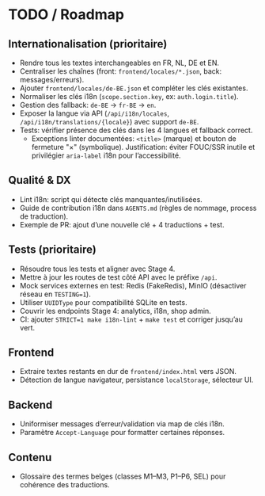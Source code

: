 # TODO / Roadmap

## Internationalisation (prioritaire)
- Rendre tous les textes interchangeables en FR, NL, DE et EN.
- Centraliser les chaînes (front: `frontend/locales/*.json`, back: messages/erreurs).
- Ajouter `frontend/locales/de-BE.json` et compléter les clés existantes.
- Normaliser les clés i18n (`scope.section.key`, ex: `auth.login.title`).
- Gestion des fallback: `de-BE` → `fr-BE` → `en`.
- Exposer la langue via API (`/api/i18n/locales`, `/api/i18n/translations/{locale}`) avec support `de-BE`.
- Tests: vérifier présence des clés dans les 4 langues et fallback correct.
  - Exceptions linter documentées: `<title>` (marque) et bouton de fermeture "×" (symbolique). Justification: éviter FOUC/SSR inutile et privilégier `aria-label` i18n pour l’accessibilité.

## Qualité & DX
- Lint i18n: script qui détecte clés manquantes/inutilisées.
- Guide de contribution i18n dans `AGENTS.md` (règles de nommage, process de traduction).
- Exemple de PR: ajout d’une nouvelle clé + 4 traductions + test.

## Tests (prioritaire)
- Résoudre tous les tests et aligner avec Stage 4.
- Mettre à jour les routes de test côté API avec le préfixe `/api`.
- Mock services externes en test: Redis (FakeRedis), MinIO (désactiver réseau en `TESTING=1`).
- Utiliser `UUIDType` pour compatibilité SQLite en tests.
- Couvrir les endpoints Stage 4: analytics, i18n, shop admin.
- CI: ajouter `STRICT=1 make i18n-lint` + `make test` et corriger jusqu’au vert.

## Frontend
- Extraire textes restants en dur de `frontend/index.html` vers JSON.
- Détection de langue navigateur, persistance `localStorage`, sélecteur UI.

## Backend
- Uniformiser messages d’erreur/validation via map de clés i18n.
- Paramètre `Accept-Language` pour formatter certaines réponses.

## Contenu
- Glossaire des termes belges (classes M1–M3, P1–P6, SEL) pour cohérence des traductions.
